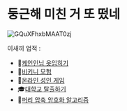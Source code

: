# 둥근해 미친 거 또 떴네
![GQuXFhxbMAAT0zj](https://github.com/user-attachments/assets/ff84ddd4-6048-4734-a36b-e5ae54c9d81c)


이새끼 업적 : 
- 👃[케인인님 옷입히기](http://hag.al)
- 👙[비키니 모험](https://store.steampowered.com/app/2573530/_/?l=koreana)
- 👯[온라인 성인 게임](http://hag.al/mint)
- 🎓[대학교 탈출하기](http://hag.al/hannam_timer)
- 🐾[퍼리 압축 암호화 알고리즘](http://changdongsoftware.co.kr/FCEA_v5)
